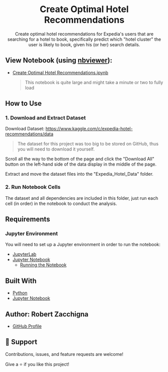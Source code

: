 <h1 align="center">Create Optimal Hotel Recommendations</h1>

<p align="center">Create optimal hotel recommendations for Expedia's users that are searching for a hotel to book, specifically predict which "hotel cluster" the user is likely to book, given his (or her) search details.</p>


## View Notebook (using [nbviewer](https://nbviewer.jupyter.org/faq#what-is-nbviewer)):
* [Create Optimal Hotel Recommendations.ipynb](https://nbviewer.jupyter.org/github/Robert-Zacchigna/Portfolio/blob/main/Create%20Optimal%20Hotel%20Recommendations/Create%20Optimal%20Hotel%20Recommendations.ipynb)
  > This notebook is quite large and might take a minute or two to fully load

## How to Use

### 1. Download and Extract Dataset

Download Dataset: https://www.kaggle.com/c/expedia-hotel-recommendations/data
> The dataset for this project was too big to be stored on GitHub, thus you will need to download it yourself.

Scroll all the way to the bottom of the page and click the "Download All" button on the left-hand side of the 
data display in the middle of the page.

Extract and move the dataset files into the "Expedia_Hotel_Data" folder.


### 2. Run Notebook Cells

The dataset and all dependencies are included in this folder, 
just run each cell (in order) in the notebook to conduct the analysis.


## Requirements

### Jupyter Environment

You will need to set up a Jupyter environment in order to run the notebook:

* [JupyterLab](https://jupyterlab.readthedocs.io/en/stable/getting_started/installation.html#pip)
* [Jupyter Notebook](https://jupyter.readthedocs.io/en/latest/install/notebook-classic.html#alternative-for-experienced-python-users-installing-jupyter-with-pip)
    * [Running the Notebook](https://jupyter.readthedocs.io/en/latest/running.html#running)


## Built With

- [Python](https://www.python.org/downloads/)
- [Jupyter Notebook](https://jupyter.org/)


## Author: **Robert Zacchigna**

- [GitHub Profile](https://github.com/Robert-Zacchigna "Robert Zacchigna")

## 🤝 Support

Contributions, issues, and feature requests are welcome!

Give a ⭐ if you like this project!
